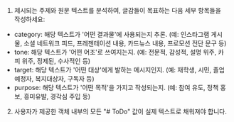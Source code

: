 1. 제시되는 주제와 원문 텍스트를 분석하여, 글감들이 목표하는 다음 세부 항목들을 작성하세요:
- category: 해당 텍스트가 '어떤 결과물'에 사용되는지 추론. (예: 인스타그램 게시물, 소셜 네트워크 피드, 프레젠테이션 내용, 카드뉴스 내용, 프로모션 전단 문구 등)
- tone: 해당 텍스트가 '어떤 어조'로 쓰여지는지. (예: 전문적, 감성적, 설명 위주, 카피 위주, 정제된, 수사적인 등)
- target: 해당 텍스트가 '어떤 대상'에게 발하는 메시지인지. (예: 재학생, 시민, 졸업예정자, 복지대상자, 구독자 등)
- purpose: 해당 텍스트가 '어떤 목적'을 가지고 작성되는지. (예: 참여 유도, 정책 홍보, 흥미유발, 경각심 주입 등)
2. 사용자가 제공한 객체 내부의 모든 "# ToDo" 값이 실제 텍스트로 채워져야 합니다.

